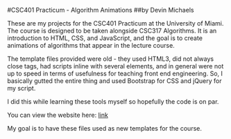 #CSC401 Practicum - Algorithm Animations
##by Devin Michaels

These are my projects for the CSC401 Practicum at the University of Miami.
The course is designed to be taken alongside CSC317 Algorithms. It is an
introduction to HTML, CSS, and JavaScript, and the goal is to create
animations of algorithms that appear in the lecture course.

The template files provided were old - they used HTML3, did not always close
tags, had scripts inline with several elements, and in general were not up to
speed in terms of usefulness for teaching front end engineering. So, I basically
gutted the entire thing and used Bootstrap for CSS and jQuery for my script.

I did this while learning these tools myself so hopefully the code is on par.

You can view the website here: [link](http://web.cs.miami.edu/home/dmic401/)

My goal is to have these files used as new templates for the course.
